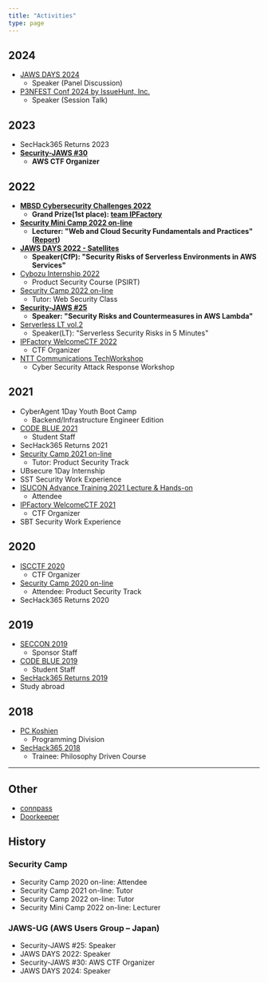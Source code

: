 ```yaml
---
title: "Activities"
type: page
---
```


## 2024
- [JAWS DAYS 2024](https://jawsdays2024.jaws-ug.jp/)
  - Speaker (Panel Discussion)
- [P3NFEST Conf 2024 by IssueHunt, Inc.](https://issuehunt.jp/events/2024/p3nfestconf)
  - Speaker (Session Talk)

## 2023
- SecHack365 Returns 2023
- **[Security-JAWS #30](https://s-jaws.doorkeeper.jp/events/155025)**
  - **AWS CTF Organizer**

## 2022
- **[MBSD Cybersecurity Challenges 2022](https://setten.sgec.or.jp/cooperation/106.html)**
  - **Grand Prize(1st place): [team IPFactory](https://twitter.com/_ipfactory_/status/1603305538485293056?s=20&t=TuG_L-pYtzYUwW1HJTC-SA)**
- **[Security Mini Camp 2022 on-line](https://www.security-camp.or.jp/minicamp/online2022.html)**
  - **Lecturer: "Web and Cloud Security Fundamentals and Practices" ([Report](https://blog.security-camp.or.jp/posts/minicamp-online-2022/))**
- **[JAWS DAYS 2022 - Satellites](https://jawsdays2022.jaws-ug.jp/)**
  - **Speaker(CfP): "Security Risks of Serverless Environments in AWS Services"**
- [Cybozu Internship 2022](https://blog.cybozu.io/entry/2022/10/11/080000)
  - Product Security Course (PSIRT)
- [Security Camp 2022 on-line](https://www.ipa.go.jp/jinzai/camp/2022/zenkoku2022_index.html)
  - Tutor: Web Security Class
- **[Security-JAWS #25](https://s-jaws.doorkeeper.jp/events/137234)**
  - **Speaker: "Security Risks and Countermeasures in AWS Lambda"**
- [Serverless LT vol.2](https://rakus.connpass.com/event/244702/)
  - Speaker(LT): "Serverless Security Risks in 5 Minutes"
- [IPFactory WelcomeCTF 2022](https://feneshi.co/WelcomeCTF2022/)
  - CTF Organizer
- [NTT Communications TechWorkshop](https://engineers.ntt.com/entry/2022/01/31/132652)
  - Cyber Security Attack Response Workshop

## 2021
- CyberAgent 1Day Youth Boot Camp
  - Backend/Infrastructure Engineer Edition
- [CODE BLUE 2021](https://codeblue.jp/2021/)
  - Student Staff
- SecHack365 Returns 2021
- [Security Camp 2021 on-line](https://www.ipa.go.jp/jinzai/camp/2021/zenkoku2021_index.html)
  - Tutor: Product Security Track
- UBsecure 1Day Internship
- SST Security Work Experience
- [ISUCON Advance Training 2021 Lecture & Hands-on](https://isucon.net/archives/55835733.html)
  - Attendee
- [IPFactory WelcomeCTF 2021](https://feneshi.co/WelcomeCTF2021/)
  - CTF Organizer
- SBT Security Work Experience

## 2020
- [ISCCTF 2020](https://blog.8ay.ac/articles/2020-10-27/organized-iscctf-2020)
  - CTF Organizer
- [Security Camp 2020 on-line](https://www.ipa.go.jp/jinzai/camp/2020/zenkoku2020_index.html)
  - Attendee: Product Security Track
- SecHack365 Returns 2020

## 2019
- [SECCON 2019](https://www.seccon.jp/2019/)
  - Sponsor Staff
- [CODE BLUE 2019](https://codeblue.jp/2019/)
  - Student Staff
- [SecHack365 Returns 2019](https://sechack365.nict.go.jp/report/2019/report_r2019.html)
- Study abroad

## 2018
- [PC Koshien](https://web-ext.u-aizu.ac.jp/pc-concours/2018/index.html)
  - Programming Division
- [SecHack365 2018](https://sechack365.nict.go.jp/report/2018/)
  - Trainee: Philosophy Driven Course

---

## Other
- [connpass](https://connpass.com/user/scgajge12)
- [Doorkeeper](https://www.doorkeeper.jp/users/mvk0vr8s89y3guj1av28h3jk49snd9)

## History

### Security Camp
- Security Camp 2020 on-line: Attendee
- Security Camp 2021 on-line: Tutor
- Security Camp 2022 on-line: Tutor
- Security Mini Camp 2022 on-line: Lecturer

### JAWS-UG (AWS Users Group – Japan)
- Security-JAWS #25: Speaker
- JAWS DAYS 2022: Speaker
- Security-JAWS #30: AWS CTF Organizer
- JAWS DAYS 2024: Speaker

